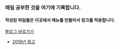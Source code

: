 ### 매일 공부한 것을 여기에 기록합니다.

#### 작성된 파일들은 이곳에서 메뉴를 만들어서 링크를 적용합니다.

[블로그 바로가기](https://www.notion.so/8016e428c8de4f689ee15585f29c202f)

-   [2019년 회고](https://www.notion.so/2019-19-12-22-1894baadde9c4b4eb97886645a68ba95)
